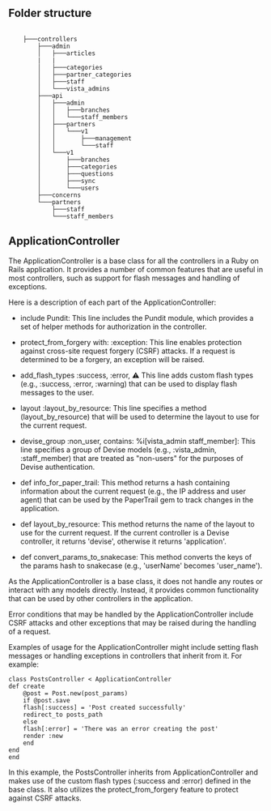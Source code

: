 
## Folder structure

```

    ├───controllers
        ├───admin
        │   ├───articles
        |   |
        │   ├───categories
        │   ├───partner_categories
        │   ├───staff
        │   └───vista_admins
        ├───api
        │   ├───admin
        │   │   ├───branches
        │   │   └───staff_members
        │   ├───partners
        │   │   └───v1
        │   │       ├───management
        │   │       └───staff
        │   └───v1
        │       ├───branches
        │       ├───categories
        │       ├───questions
        │       ├───sync
        │       └───users
        ├───concerns
        └───partners
            ├───staff
            └───staff_members    
```



## **ApplicationController**

The ApplicationController is a base class for all the controllers in a Ruby on Rails application. It provides a number of common features that are useful in most controllers, such as support for flash messages and handling of exceptions.

Here is a description of each part of the ApplicationController:

 + include Pundit: This line includes the Pundit module, which provides a set of helper methods for authorization in the controller.

 + protect_from_forgery with: :exception: This line enables protection against cross-site request forgery (CSRF) attacks. If a request is determined to be a forgery, an exception will be raised.

 + add_flash_types :success, :error, :warning: This line adds custom flash types (e.g., :success, :error, :warning) that can be used to display flash messages to the user.

 + layout :layout_by_resource: This line specifies a method (layout_by_resource) that will be used to determine the layout to use for the current request.

 + devise_group :non_user, contains: %i[vista_admin staff_member]: This line specifies a group of Devise models (e.g., :vista_admin, :staff_member) that are treated as "non-users" for the purposes of Devise authentication.

 + def info_for_paper_trail: This method returns a hash containing information about the current request (e.g., the IP address and user agent) that can be used by the PaperTrail gem to track changes in the application.

 + def layout_by_resource: This method returns the name of the layout to use for the current request. If the current controller is a Devise controller, it returns 'devise', otherwise it returns 'application'.

 + def convert_params_to_snakecase: This method converts the keys of the params hash to snakecase (e.g., 'userName' becomes 'user_name').

As the ApplicationController is a base class, it does not handle any routes or interact with any models directly. Instead, it provides common functionality that can be used by other controllers in the application.

Error conditions that may be handled by the ApplicationController include CSRF attacks and other exceptions that may be raised during the handling of a request.

Examples of usage for the ApplicationController might include setting flash messages or handling exceptions in controllers that inherit from it. For example:


    class PostsController < ApplicationController
    def create
        @post = Post.new(post_params)
        if @post.save
        flash[:success] = 'Post created successfully'
        redirect_to posts_path
        else
        flash[:error] = 'There was an error creating the post'
        render :new
        end
    end
    end

In this example, the PostsController inherits from ApplicationController and makes use of the custom flash types (:success and :error) defined in the base class. It also utilizes the protect_from_forgery feature to protect against CSRF attacks.




